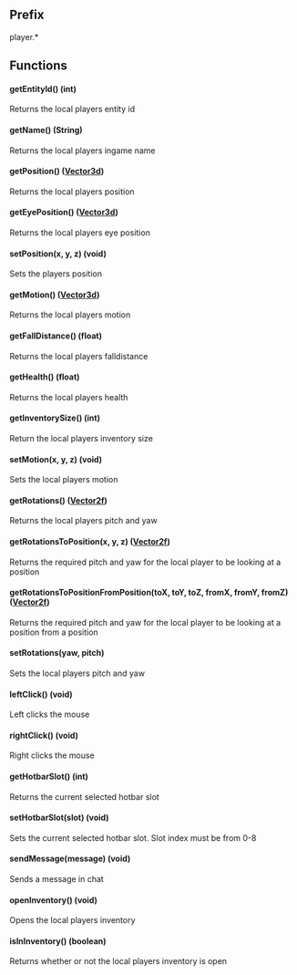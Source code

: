 ## Prefix
player.*

## Functions
#### getEntityId() (int)
Returns the local players entity id
#### getName() (String)
Returns the local players ingame name
#### getPosition() ([Vector3d](./classes/Vector3d.md))
Returns the local players position
#### getEyePosition() ([Vector3d](./classes/Vector3d.md))
Returns the local players eye position
#### setPosition(x, y, z) (void)
Sets the players position
#### getMotion() ([Vector3d](./classes/Vector3d.md))
Returns the local players motion
#### getFallDistance() (float)
Returns the local players falldistance
#### getHealth() (float)
Returns the local players health
#### getInventorySize() (int)
Return the local players inventory size
#### setMotion(x, y, z) (void)
Sets the local players motion
#### getRotations() ([Vector2f](./classes/Vector2f.md))
Returns the local players pitch and yaw
#### getRotationsToPosition(x, y, z) ([Vector2f](./classes/Vector2f.md))
Returns the required pitch and yaw for the local player to be looking at a position
#### getRotationsToPositionFromPosition(toX, toY, toZ, fromX, fromY, fromZ) ([Vector2f](./classes/Vector2f.md))
Returns the required pitch and yaw for the local player to be looking at a position from a position
#### setRotations(yaw, pitch)
Sets the local players pitch and yaw
#### leftClick() (void)
Left clicks the mouse
#### rightClick() (void)
Right clicks the mouse
#### getHotbarSlot() (int)
Returns the current selected hotbar slot
#### setHotbarSlot(slot) (void)
Sets the current selected hotbar slot. Slot index must be from 0-8
#### sendMessage(message) (void)
Sends a message in chat
#### openInventory() (void)
Opens the local players inventory
#### isInInventory() (boolean)
Returns whether or not the local players inventory is open